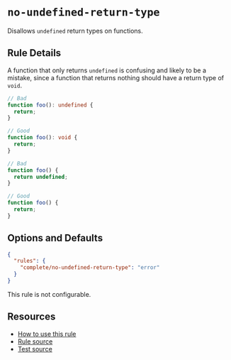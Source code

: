 # `no-undefined-return-type`

Disallows `undefined` return types on functions.

## Rule Details

A function that only returns `undefined` is confusing and likely to be a mistake, since a function that returns nothing should have a return type of `void`.

```ts
// Bad
function foo(): undefined {
  return;
}

// Good
function foo(): void {
  return;
}

// Bad
function foo() {
  return undefined;
}

// Good
function foo() {
  return;
}
```

## Options and Defaults

```json
{
  "rules": {
    "complete/no-undefined-return-type": "error"
  }
}
```

This rule is not configurable.

## Resources

- [How to use this rule](../../README.md#install--usage)
- [Rule source](../../src/rules/no-undefined-return-type.ts)
- [Test source](../../tests/rules/no-undefined-return-type.test.ts)
